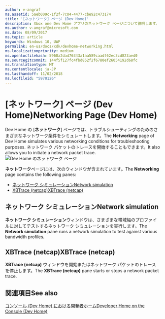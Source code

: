 ```yaml
---
author: v-angraf
ms.assetid: 5aeb009c-1f2f-7c04-4477-cbe92c473174
title: '[ネットワーク] ページ (Dev Home)'
description: Xbox one Dev Home アプリのネットワーク ページについて説明します。
ms.author: v-angraf@microsoft.com
ms.date: 08/09/2017
ms.topic: article
keywords: Windows 10, UWP
permalink: en-us/docs/xdk/devhome-networking.html
ms.localizationpriority: medium
ms.openlocfilehash: 5968a2dad76343a1aa589caadf62ec3cd823aed0
ms.sourcegitcommit: 144f5f127fc4fbd852f2f6780ef26054192d68fc
ms.translationtype: MT
ms.contentlocale: ja-JP
ms.lasthandoff: 11/02/2018
ms.locfileid: "5970126"
---
```

# <a name="networking-page-dev-home"></a><span data-ttu-id="1e328-104">[ネットワーク] ページ (Dev Home)</span><span class="sxs-lookup"><span data-stu-id="1e328-104">Networking Page (Dev Home)</span></span>
   
  
<span data-ttu-id="1e328-105">Dev Home の [**ネットワーク**] ページでは、トラブルシューティングのためのさまざまなネットワーク条件をシミュレートします。</span><span class="sxs-lookup"><span data-stu-id="1e328-105">The **Networking** page of Dev Home simulates various networking conditions for troubleshooting purposes.</span></span> <span data-ttu-id="1e328-106">ネットワーク パケットのトレースを開始することもできます。</span><span class="sxs-lookup"><span data-stu-id="1e328-106">It also allows you to initiate a network packet trace.</span></span>   
 ![Dev Home のネットワーク ページ](images/devhome_networking.png)   
  
<span data-ttu-id="1e328-108">**ネットワーク**ページには、次のウィンドウが含まれています。</span><span class="sxs-lookup"><span data-stu-id="1e328-108">The **Networking** page contains the following panes:</span></span>   
 
   *  [<span data-ttu-id="1e328-109">ネットワーク シミュレーション</span><span class="sxs-lookup"><span data-stu-id="1e328-109">Network simulation</span></span>](#ID4EEB)  
   *  [<span data-ttu-id="1e328-110">XBTrace (netcap)</span><span class="sxs-lookup"><span data-stu-id="1e328-110">XBTrace (netcap)</span></span>](#ID4EOB)  

 
<a id="ID4EEB"></a>

   

## <a name="network-simulation"></a><span data-ttu-id="1e328-111">ネットワーク シミュレーション</span><span class="sxs-lookup"><span data-stu-id="1e328-111">Network simulation</span></span>  
   
  
<span data-ttu-id="1e328-112">**ネットワーク シミュレーション**ウィンドウは、さまざまな帯域幅のプロファイルに対してテストするネットワーク シミュレーションを実行します。</span><span class="sxs-lookup"><span data-stu-id="1e328-112">The **Network simulation** pane runs a network simulation to test against various bandwidth profiles.</span></span>   
  
<a id="ID4EOB"></a>

   

## <a name="xbtrace-netcap"></a><span data-ttu-id="1e328-113">XBTrace (netcap)</span><span class="sxs-lookup"><span data-stu-id="1e328-113">XBTrace (netcap)</span></span>  
   
  
<span data-ttu-id="1e328-114">**XBTrace (netcap)** ウィンドウを開始またはネットワーク パケットのトレースを停止します。</span><span class="sxs-lookup"><span data-stu-id="1e328-114">The **XBTrace (netcap)** pane starts or stops a network packet trace.</span></span>   
  
<a id="ID4E2B"></a>

   

## <a name="see-also"></a><span data-ttu-id="1e328-115">関連項目</span><span class="sxs-lookup"><span data-stu-id="1e328-115">See also</span></span>  
 [<span data-ttu-id="1e328-116">コンソール (Dev Home) における開発者ホーム</span><span class="sxs-lookup"><span data-stu-id="1e328-116">Developer Home on the Console (Dev Home)</span></span>](dev-home.md)

  